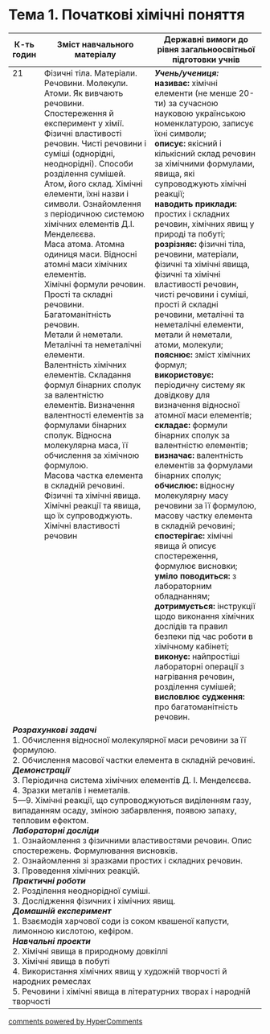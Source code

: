 <div id="hypercomments_widget" class="js-hypercomments-widget invisible"></div>

# Тема 1. Початкові хімічні поняття

<table>
  <tr>
    <td width="10%" align="center"><b>К-ть годин</b></td>
    <td width="45%" align="center"><b>Зміст навчального матеріалу</b></td>
    <td width="45%" align="center"><b>Державні вимоги до рівня загальноосвітньої підготовки учнів</b></td>
  </tr>
<tbody>
  <tr>
<td width="10%" style="vertical-align:top !important;">21</td>
    <td width="45%" style="vertical-align:top !important;">
Фізичні тіла. Матеріали. Речовини. Молекули. Атоми. Як вивчають речовини. Спостереження й експеримент у хімії. Фізичні властивості речовин. Чисті речовини і суміші (однорідні, неоднорідні). Способи розділення сумішей.<br>
Атом, його склад. Хімічні елементи, їхні назви і символи. Ознайомлення з періодичною системою хімічних елементів Д.І. Менделєєва. <br>
Маса атома. Атомна одиниця маси. Відносні атомні маси хімічних елементів.<br>
Хімічні формули речовин. Прості та складні речовини. Багатоманітність речовин.<br>
Метали й неметали. Металічні та неметалічні елементи.<br>
Валентність хімічних елементів. Складання формул бінарних сполук за валентністю елементів. Визначення валентності елементів за формулами бінарних сполук. Відносна молекулярна маса, її обчислення за хімічною формулою.<br>
Масова частка елемента в складній речовині.<br>
Фізичні та хімічні явища. Хімічні реакції та явища, що їх супроводжують. Хімічні властивості речовин
</td>
    <td width="45%" style="vertical-align:top !important;">
<i><b>Учень/учениця:</b></i><br>
<b>називає:</b> хімічні елементи (не менше 20-ти) за сучасною науковою українською номенклатурою, записує їхні символи;<br>
<b>описує:</b> якісний і кількісний склад речовин за хімічними формулами, явища, які супроводжують хімічні реакції;<br>
<b>наводить приклади:</b> простих і складних речовин, хімічних явищ у природі та побуті; <br>
<b>розрізняє:</b> фізичні тіла, речовини, матеріали, фізичні та хімічні явища, фізичні та хімічні властивості речовин, чисті речовини і суміші, прості й складні речовини, металічні та неметалічні елементи, метали й неметали, атоми, молекули; <br>
<b>пояснює:</b> зміст хімічних формул;<br>
<b>використовує:</b> періодичну систему як довідкову для визначення відносної атомної маси елементів;<br>
<b>складає:</b> формули бінарних сполук за валентністю елементів; <br>
<b>визначає:</b> валентність елементів за формулами бінарних сполук; <br>
<b>обчислює:</b> відносну молекулярну масу речовини за її формулою, масову частку елемента в складній речовині;<br>
<b>спостерігає: </b> хімічні явища й описує спостереження, формулює висновки;<br>
<b>уміло поводиться:</b> з лабораторним обладнанням;<br>
<b>дотримується:</b> інструкції щодо виконання хімічних дослідів та правил безпеки під час роботи в хімічному кабінеті;<br>
<b>виконує:</b> найпростіші лабораторні операції з нагрівання речовин, розділення сумішей;<br>
<b>висловлює судження:</b> про багатоманітність речовин.
</td>
  </tr>
    <tr>
    <td width="45%" style="vertical-align:top !important;" colspan="3">
<b><i>Розрахункові задачі</i></b><br>
1.  Обчислення відносної молекулярної маси речовини за її формулою.<br>
2.  Обчислення масової частки елемента в складній речовині. <br>
<b><i>Демонстрації</i></b><br>
3. Періодична система хімічних елементів Д. І. Менделєєва. <br>
4. Зразки металів і неметалів.<br>
5—9. Хімічні реакції, що супроводжуються виділенням газу, випаданням осаду, зміною забарвлення, появою запаху, тепловим ефектом.<br> 
<b><i>Лабораторні досліди</i></b><br> 
1.  Ознайомлення з фізичними властивостями речовин. Опис спостережень. Формулювання висновків.<br> 
2.  Ознайомлення зі зразками простих і складних речовин.<br> 
3.  Проведення хімічних реакцій.<br> 
<b><i>Практичні роботи</i></b><br>
2.  Розділення неоднорідної суміші.<br>
3.  Дослідження фізичних і хімічних явищ.<br>
<b><i>Домашній експеримент</i></b><br>
1.  Взаємодія харчової соди із соком квашеної капусти, лимонною кислотою, кефіром.<br>
<b><i>Навчальні проекти</i></b><br>
2. Хімічні явища в природному довкіллі<br>
3. Хімічні явища в побуті<br>
4. Використання хімічних явищ у художній творчості й народних ремеслах<br>
5. Речовини і хімічні явища в літературних творах і народній творчості
</td>
  </tr>
</tbody>
</table>

<div class="js-hypercomments-container">
<a href="http://hypercomments.com" class="hc-link" title="comments widget">comments powered by HyperComments</a>
</div>